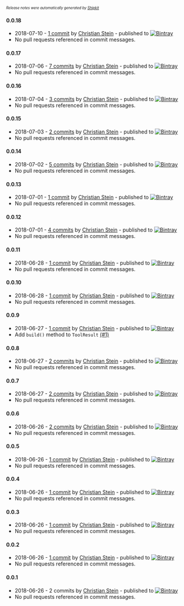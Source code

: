 <sup><sup>*Release notes were automatically generated by [Shipkit](http://shipkit.org/)*</sup></sup>

#### 0.0.18
 - 2018-07-10 - [1 commit](https://github.com/sormuras/bartholdy/compare/v0.0.17...v0.0.18) by [Christian Stein](https://github.com/sormuras) - published to [![Bintray](https://img.shields.io/badge/Bintray-0.0.18-green.svg)](https://bintray.com/sormuras/maven/bartholdy/0.0.18)
 - No pull requests referenced in commit messages.

#### 0.0.17
 - 2018-07-06 - [7 commits](https://github.com/sormuras/bartholdy/compare/v0.0.16...v0.0.17) by [Christian Stein](https://github.com/sormuras) - published to [![Bintray](https://img.shields.io/badge/Bintray-0.0.17-green.svg)](https://bintray.com/sormuras/maven/bartholdy/0.0.17)
 - No pull requests referenced in commit messages.

#### 0.0.16
 - 2018-07-04 - [3 commits](https://github.com/sormuras/bartholdy/compare/v0.0.15...v0.0.16) by [Christian Stein](https://github.com/sormuras) - published to [![Bintray](https://img.shields.io/badge/Bintray-0.0.16-green.svg)](https://bintray.com/sormuras/maven/bartholdy/0.0.16)
 - No pull requests referenced in commit messages.

#### 0.0.15
 - 2018-07-03 - [2 commits](https://github.com/sormuras/bartholdy/compare/v0.0.14...v0.0.15) by [Christian Stein](https://github.com/sormuras) - published to [![Bintray](https://img.shields.io/badge/Bintray-0.0.15-green.svg)](https://bintray.com/sormuras/maven/bartholdy/0.0.15)
 - No pull requests referenced in commit messages.

#### 0.0.14
 - 2018-07-02 - [5 commits](https://github.com/sormuras/bartholdy/compare/v0.0.13...v0.0.14) by [Christian Stein](https://github.com/sormuras) - published to [![Bintray](https://img.shields.io/badge/Bintray-0.0.14-green.svg)](https://bintray.com/sormuras/maven/bartholdy/0.0.14)
 - No pull requests referenced in commit messages.

#### 0.0.13
 - 2018-07-01 - [1 commit](https://github.com/sormuras/bartholdy/compare/v0.0.12...v0.0.13) by [Christian Stein](https://github.com/sormuras) - published to [![Bintray](https://img.shields.io/badge/Bintray-0.0.13-green.svg)](https://bintray.com/sormuras/maven/bartholdy/0.0.13)
 - No pull requests referenced in commit messages.

#### 0.0.12
 - 2018-07-01 - [4 commits](https://github.com/sormuras/bartholdy/compare/v0.0.11...v0.0.12) by [Christian Stein](https://github.com/sormuras) - published to [![Bintray](https://img.shields.io/badge/Bintray-0.0.12-green.svg)](https://bintray.com/sormuras/maven/bartholdy/0.0.12)
 - No pull requests referenced in commit messages.

#### 0.0.11
 - 2018-06-28 - [1 commit](https://github.com/sormuras/bartholdy/compare/v0.0.10...v0.0.11) by [Christian Stein](https://github.com/sormuras) - published to [![Bintray](https://img.shields.io/badge/Bintray-0.0.11-green.svg)](https://bintray.com/sormuras/maven/bartholdy/0.0.11)
 - No pull requests referenced in commit messages.

#### 0.0.10
 - 2018-06-28 - [1 commit](https://github.com/sormuras/bartholdy/compare/v0.0.9...v0.0.10) by [Christian Stein](https://github.com/sormuras) - published to [![Bintray](https://img.shields.io/badge/Bintray-0.0.10-green.svg)](https://bintray.com/sormuras/maven/bartholdy/0.0.10)
 - No pull requests referenced in commit messages.

#### 0.0.9
 - 2018-06-27 - [1 commit](https://github.com/sormuras/bartholdy/compare/v0.0.8...v0.0.9) by [Christian Stein](https://github.com/sormuras) - published to [![Bintray](https://img.shields.io/badge/Bintray-0.0.9-green.svg)](https://bintray.com/sormuras/maven/bartholdy/0.0.9)
 - Add `build()` method to `ToolResult` [(#1)](https://github.com/sormuras/bartholdy/issues/1)

#### 0.0.8
 - 2018-06-27 - [2 commits](https://github.com/sormuras/bartholdy/compare/v0.0.7...v0.0.8) by [Christian Stein](https://github.com/sormuras) - published to [![Bintray](https://img.shields.io/badge/Bintray-0.0.8-green.svg)](https://bintray.com/sormuras/maven/bartholdy/0.0.8)
 - No pull requests referenced in commit messages.

#### 0.0.7
 - 2018-06-27 - [2 commits](https://github.com/sormuras/bartholdy/compare/v0.0.6...v0.0.7) by [Christian Stein](https://github.com/sormuras) - published to [![Bintray](https://img.shields.io/badge/Bintray-0.0.7-green.svg)](https://bintray.com/sormuras/maven/bartholdy/0.0.7)
 - No pull requests referenced in commit messages.

#### 0.0.6
 - 2018-06-26 - [2 commits](https://github.com/sormuras/bartholdy/compare/v0.0.5...v0.0.6) by [Christian Stein](https://github.com/sormuras) - published to [![Bintray](https://img.shields.io/badge/Bintray-0.0.6-green.svg)](https://bintray.com/sormuras/maven/bartholdy/0.0.6)
 - No pull requests referenced in commit messages.

#### 0.0.5
 - 2018-06-26 - [1 commit](https://github.com/sormuras/bartholdy/compare/v0.0.4...v0.0.5) by [Christian Stein](https://github.com/sormuras) - published to [![Bintray](https://img.shields.io/badge/Bintray-0.0.5-green.svg)](https://bintray.com/sormuras/maven/bartholdy/0.0.5)
 - No pull requests referenced in commit messages.

#### 0.0.4
 - 2018-06-26 - [1 commit](https://github.com/sormuras/bartholdy/compare/v0.0.3...v0.0.4) by [Christian Stein](https://github.com/sormuras) - published to [![Bintray](https://img.shields.io/badge/Bintray-0.0.4-green.svg)](https://bintray.com/sormuras/maven/bartholdy/0.0.4)
 - No pull requests referenced in commit messages.

#### 0.0.3
 - 2018-06-26 - [1 commit](https://github.com/sormuras/bartholdy/compare/v0.0.2...v0.0.3) by [Christian Stein](https://github.com/sormuras) - published to [![Bintray](https://img.shields.io/badge/Bintray-0.0.3-green.svg)](https://bintray.com/sormuras/maven/bartholdy/0.0.3)
 - No pull requests referenced in commit messages.

#### 0.0.2
 - 2018-06-26 - [1 commit](https://github.com/sormuras/bartholdy/compare/v0.0.1...v0.0.2) by [Christian Stein](https://github.com/sormuras) - published to [![Bintray](https://img.shields.io/badge/Bintray-0.0.2-green.svg)](https://bintray.com/sormuras/maven/bartholdy/0.0.2)
 - No pull requests referenced in commit messages.

#### 0.0.1
 - 2018-06-26 - 2 commits by [Christian Stein](https://github.com/sormuras) - published to [![Bintray](https://img.shields.io/badge/Bintray-0.0.1-green.svg)](https://bintray.com/sormuras/maven/sormuras-bartholdy/0.0.1)
 - No pull requests referenced in commit messages.

